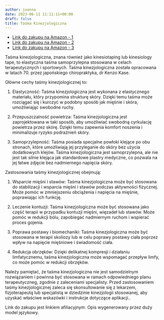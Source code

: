 ```yaml
---
author: joanna
date: 2023-06-11 11:11:11+00:00
draft: false
title: Taśma Kinezjologiczna
---
```


- [Link do zakupu na Amazon - 1](https://amzn.to/3IVZmzj)
- [Link do zakupu na Amazon - 2](https://amzn.to/3TNJcOJ)
- [Link do zakupu na Amazon - 3](https://amzn.to/499IsZ1)

Taśma kinezjologiczna, znana również jako kinesiotaping lub kinesiology tape, to elastyczna taśma samoprzylepna stosowana w celach terapeutycznych i sportowych. Taśma kinezjologiczna została opracowana w latach 70. przez japońskiego chiropraktyka, dr Kenzo Kase.

Główne cechy taśmy kinezjologicznej to:

1. Elastyczność: Taśma kinezjologiczna jest wykonana z elastycznego materiału, który przypomina strukturę skóry. Dzięki temu taśma może rozciągać się i kurczyć w podobny sposób jak mięśnie i skóra, umożliwiając swobodne ruchy.

2. Przepuszczalność powietrza: Taśma kinezjologiczna jest zaprojektowana w taki sposób, aby umożliwiać swobodną cyrkulację powietrza przez skórę. Dzięki temu zapewnia komfort noszenia i minimalizuje ryzyko podrażnień skóry.

3. Samoprzylepność: Taśma posiada specjalne powłoki klejące po obu stronach, które umożliwiają jej przyleganie do skóry bez użycia dodatkowych klejów. Taśma kinezjologiczna jest samoprzylepna, ale nie jest tak silnie klejąca jak standardowe plastry medyczne, co pozwala na jej łatwe zdjęcie bez nadmiernego napięcia skóry.

Zastosowania taśmy kinezjologicznej obejmują:

1. Wsparcie mięśni i stawów: Taśma kinezjologiczna może być stosowana do stabilizacji i wsparcia mięśni i stawów podczas aktywności fizycznej. Może pomóc w zmniejszeniu obciążenia i napięcia na mięśnie, poprawiając ich funkcję.

2. Leczenie kontuzji: Taśma kinezjologiczna może być stosowana jako część terapii w przypadku kontuzji mięśni, więzadeł lub stawów. Może pomóc w redukcji bólu, zapobiegać nadmiernym ruchom i wspierać proces gojenia.

3. Poprawa postawy i biomechaniki: Taśma kinezjologiczna może być stosowana w terapii skoliozy lub w celu poprawy postawy ciała poprzez wpływ na napięcie mięśniowe i świadomość ciała.

4. Redukcja obrzęków: Dzięki delikatnej kompresji i działaniu limfatycznemu, taśma kinezjologiczna może wspomagać przepływ limfy, co może pomóc w redukcji obrzęków.

Należy pamiętać, że taśma kinezjologiczna nie jest samodzielnym rozwiązaniem i powinna być stosowana w ramach odpowiedniego planu terapeutyczneg, zgodnie z zaleceniami specjalisty. Przed zastosowaniem taśmy kinezjologicznej zaleca się skonsultowanie się z lekarzem, fizjoterapeutą lub specjalistą w dziedzinie kinezjologii stosowanej, aby uzyskać właściwe wskazówki i instrukcje dotyczące aplikacji..

Link do zakupu jest linkiem afiliacyjnym. Opis wygenerowany przez duży model językowy.